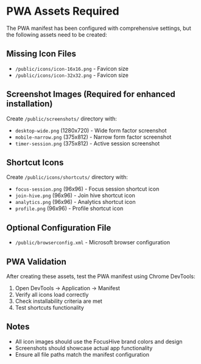 # PWA Assets Required

The PWA manifest has been configured with comprehensive settings, but the following assets need to be created:

## Missing Icon Files
- `/public/icons/icon-16x16.png` - Favicon size
- `/public/icons/icon-32x32.png` - Favicon size

## Screenshot Images (Required for enhanced installation)
Create `/public/screenshots/` directory with:
- `desktop-wide.png` (1280x720) - Wide form factor screenshot
- `mobile-narrow.png` (375x812) - Narrow form factor screenshot  
- `timer-session.png` (375x812) - Active session screenshot

## Shortcut Icons
Create `/public/icons/shortcuts/` directory with:
- `focus-session.png` (96x96) - Focus session shortcut icon
- `join-hive.png` (96x96) - Join hive shortcut icon
- `analytics.png` (96x96) - Analytics shortcut icon
- `profile.png` (96x96) - Profile shortcut icon

## Optional Configuration File
- `/public/browserconfig.xml` - Microsoft browser configuration

## PWA Validation
After creating these assets, test the PWA manifest using Chrome DevTools:
1. Open DevTools → Application → Manifest
2. Verify all icons load correctly
3. Check installability criteria are met
4. Test shortcuts functionality

## Notes
- All icon images should use the FocusHive brand colors and design
- Screenshots should showcase actual app functionality
- Ensure all file paths match the manifest configuration